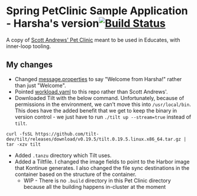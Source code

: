 # Spring PetClinic Sample Application - Harsha's version[![Build Status](https://travis-ci.org/spring-projects/spring-petclinic.png?branch=main)](https://travis-ci.org/spring-projects/spring-petclinic/)
A copy of [Scott Andrews' Pet Clinic](https://github.com/scothis/spring-petclinic) meant to be used in Educates, with inner-loop tooling.

## My changes

- Changed [message.properties](https://github.com/hnandiwada/spring-petclinic-test/blob/main/src/main/resources/messages/messages.properties) to say "Welcome from Harsha!" rather than just "Welcome".
- Pointed [workload.yaml](https://github.com/hnandiwada/spring-petclinic-test/blob/main/config/workload.yaml) to this repo rather than Scott Andrews'.
- Downloaded Tilt with the below command. Unfortunately, because of permissions in the environment, we can't move this into `/usr/local/bin`. This does have the added benefit that we get to keep the binary in version control - we just have to run `./tilt up --stream=true` instead of `tilt`.
```
curl -fsSL https://github.com/tilt-dev/tilt/releases/download/v0.19.5/tilt.0.19.5.linux.x86_64.tar.gz | tar -xzv tilt
```
- Added `.tanzu` directory which Tilt uses.
- Added a Tiltfile. I changed the image fields to point to the Harbor image that Kontinue generates. I also changed the file sync destinations in the container based on the structure of the container.
    - WIP - There is no `.build` directory in this Pet Clinic directory because all the building happens in-cluster at the moment
